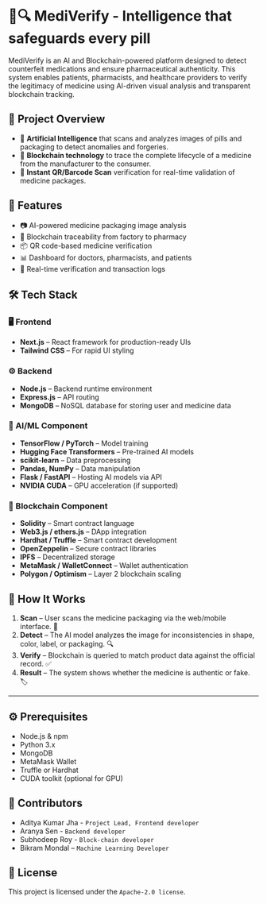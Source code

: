 # 🧠🔍 MediVerify - Intelligence that safeguards every pill

MediVerify is an AI and Blockchain-powered platform designed to detect counterfeit medications and ensure pharmaceutical authenticity. This system enables patients, pharmacists, and healthcare providers to verify the legitimacy of medicine using AI-driven visual analysis and transparent blockchain tracking.


## 🚀 Project Overview

- 🧠 **Artificial Intelligence** that scans and analyzes images of pills and packaging to detect anomalies and forgeries.
- 🔗 **Blockchain technology** to trace the complete lifecycle of a medicine from the manufacturer to the consumer.
- 📱 **Instant QR/Barcode Scan** verification for real-time validation of medicine packages.

## 🌟 Features

- 📷 AI-powered medicine packaging image analysis
- 🔐 Blockchain traceability from factory to pharmacy
- 📦 QR code-based medicine verification
- 📊 Dashboard for doctors, pharmacists, and patients
- 🔄 Real-time verification and transaction logs

## 🛠️ Tech Stack

### 🖥️ Frontend
- **Next.js** – React framework for production-ready UIs  
- **Tailwind CSS** – For rapid UI styling

### ⚙️ Backend
- **Node.js** – Backend runtime environment  
- **Express.js** – API routing  
- **MongoDB** – NoSQL database for storing user and medicine data

### 🤖 AI/ML Component
- **TensorFlow / PyTorch** – Model training  
- **Hugging Face Transformers** – Pre-trained AI models  
- **scikit-learn** – Data preprocessing  
- **Pandas, NumPy** – Data manipulation  
- **Flask / FastAPI** – Hosting AI models via API  
- **NVIDIA CUDA** – GPU acceleration (if supported)

### 🔐 Blockchain Component
- **Solidity** – Smart contract language  
- **Web3.js / ethers.js** – DApp integration  
- **Hardhat / Truffle** – Smart contract development  
- **OpenZeppelin** – Secure contract libraries  
- **IPFS** – Decentralized storage  
- **MetaMask / WalletConnect** – Wallet authentication  
- **Polygon / Optimism** – Layer 2 blockchain scaling

## 📸 How It Works

1. **Scan** – User scans the medicine packaging via the web/mobile interface. 📸
2. **Detect** – The AI model analyzes the image for inconsistencies in shape, color, label, or packaging. 🔍
3. **Verify** – Blockchain is queried to match product data against the official record. ✅
4. **Result** – The system shows whether the medicine is authentic or fake. 🏷️

---

## ⚙️ Prerequisites

- Node.js & npm
- Python 3.x
- MongoDB
- MetaMask Wallet
- Truffle or Hardhat
- CUDA toolkit (optional for GPU)

## 🤝 Contributors

- Aditya Kumar Jha - `Project Lead, Frontend developer`
- Aranya Sen - `Backend developer`
- Subhodeep Roy - `Block-chain developer`
- Bikram Mondal – `Machine Learning Developer`

## 📜 License
This project is licensed under the `Apache-2.0 license`.
